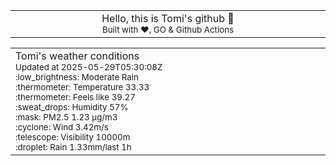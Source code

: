 
<div align="center">
<table>
<tbody>
<td align="center">
<img width="2000" height="0"><br>
Hello, this is Tomi's github 👋<br>
<sup>Built with ❤️, GO & Github Actions</sup><br>
<img width="2000" height="0">
</td>
</tbody>
</table>
</div>
<table>
<tbody>
<td align="left">
<img width="2000" height="0"><br>
Tomi's weather conditions<br>
<sup>Updated at 2025-05-29T05:30:08Z</sup><br>
<sup>:low_brightness: Moderate Rain</sup><br>
<sup>:thermometer: Temperature 33.33 </sup><br>
<sup>:thermometer: Feels like 39.27</sup><br>
<sup>:sweat_drops: Humidity 57%</sup><br>
<sup>:mask: PM2.5 1.23 μg/m3</sup><br>
<sup>:cyclone: Wind 3.42m/s </sup><br>
<sup>:telescope: Visibility 10000m </sup><br>
<sup>:droplet: Rain 1.33mm/last 1h </sup><br>
<img width="2000" height="0">
</td>
<td align="left">
<img width="2000" height="0"><br>
<br>
<img width="2000" height="0">
</td>
</tbody>
</table>
</div>
    